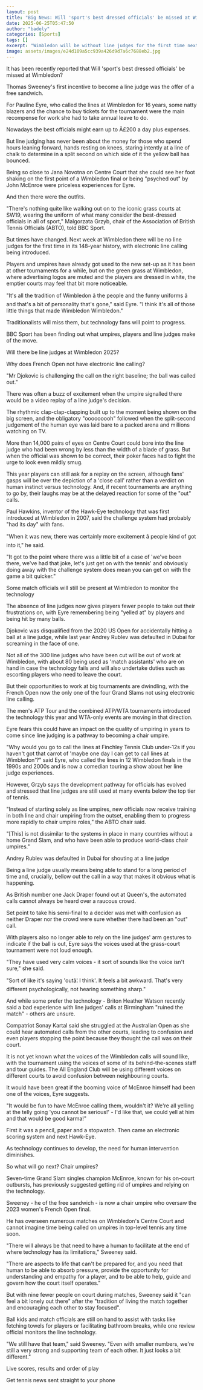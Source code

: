 ```yaml
---
layout: post
title: "Big News: Will 'sport's best dressed officials' be missed at Wimbledon?"
date: 2025-06-25T05:47:50
author: "badely"
categories: [Sports]
tags: []
excerpt: "Wimbledon will be without line judges for the first time next week - will 'sport's best dressed officials' be missed?"
image: assets/images/e24d109a5cc939a426d9d7a6c7688eb2.jpg
---
```


It has been recently reported that Will 'sport's best dressed officials' be missed at Wimbledon?

Thomas Sweeney's first incentive to become a line judge was the offer of a free sandwich.

For Pauline Eyre, who called the lines at Wimbledon for 16 years, some natty blazers and the chance to buy tickets for the tournament were the main recompense for work she had to take annual leave to do.

Nowadays the best officials might earn up to Â£200 a day plus expenses.

But line judging has never been about the money for those who spend hours leaning forward, hands resting on knees, staring intently at a line of chalk to determine in a split second on which side of it the yellow ball has bounced.

Being so close to Jana Novotna on Centre Court that she could see her foot shaking on the first point of a Wimbledon final or being "psyched out" by John McEnroe  were priceless experiences for Eyre.

And then there were the outfits.

"There's nothing quite like walking out on to the iconic grass courts at SW19, wearing the uniform of what many consider the best-dressed officials in all of sport," Malgorzata Grzyb, chair of the Association of British Tennis Officials (ABTO), told BBC Sport.

But times have changed. Next week at Wimbledon there will be no line judges for the first time in its 148-year history, with electronic line calling being introduced.

Players and umpires have already got used to the new set-up as it has been at other tournaments for a while, but on the green grass at Wimbledon, where advertising logos are muted and the players are dressed in white, the emptier courts may feel that bit more noticeable.

"It's all the tradition of Wimbledon â the people and the funny uniforms â and that's a bit of personality that's gone," said Eyre. "I think it's all of those little things that made Wimbledon Wimbledon."

Traditionalists will miss them, but technology fans will point to progress.

BBC Sport has been finding out what umpires, players and line judges make of the move.

Will there be line judges at Wimbledon 2025?

Why does French Open not have electronic line calling?

"Mr Djokovic is challenging the call on the right baseline; the ball was called out."

There was often a buzz of excitement when the umpire signalled there would be a video replay of a line judge's decision.

The rhythmic clap-clap-clapping built up to the moment being shown on the big screen, and the obligatory "ooooooooh" followed when the split-second judgement of the human eye was laid bare to a packed arena and millions watching on TV.

More than 14,000 pairs of eyes on Centre Court could bore into the line judge who had been wrong by less than the width of a blade of grass. But when the official was shown to be correct, their poker faces had to fight the urge to look even mildly smug.

This year players can still ask for a replay on the screen, although fans' gasps will be over the depiction of a 'close call' rather than a verdict on human instinct versus technology. And, if recent tournaments are anything to go by, their laughs may be at the delayed reaction for some of the "out" calls.

Paul Hawkins, inventor of the Hawk-Eye technology that was first introduced at Wimbledon in 2007, said the challenge system had probably "had its day" with fans.

"When it was new, there was certainly more excitement â people kind of got into it," he said.

"It got to the point where there was a little bit of a case of 'we've been there, we've had that joke, let's just get on with the tennis' and obviously doing away with the challenge system does mean you can get on with the game a bit quicker."

Some match officials will still be present at Wimbledon to monitor the technology

The absence of line judges now gives players fewer people to take out their frustrations on, with Eyre remembering being "yelled at" by players and being hit by many balls.

Djokovic was disqualified from the 2020 US Open for accidentally hitting a ball at a line judge, while last year Andrey Rublev was defaulted in Dubai for screaming in the face of one.

Not all of the 300 line judges who have been cut will be out of work at Wimbledon, with about 80 being used as 'match assistants' who are on hand in case the technology fails and will also undertake duties such as escorting players who need to leave the court.

But their opportunities to work at big tournaments are dwindling, with the French Open now the only one of the four Grand Slams not using electronic line calling.

The men's ATP Tour and the combined ATP/WTA tournaments introduced the technology this year and WTA-only events are moving in that direction.

Eyre fears this could have an impact on the quality of umpiring in years to come since line judging is a pathway to becoming a chair umpire.

"Why would you go to call the lines at Finchley Tennis Club under-12s if you haven't got that carrot of 'maybe one day I can get to call lines at Wimbledon'?" said Eyre, who called the lines in 12 Wimbledon finals in the 1990s and 2000s and is now a comedian touring a show about her line judge experiences.

However, Grzyb says the development pathway for officials has evolved and stressed that line judges are still used at many events below the top tier of tennis.

"Instead of starting solely as line umpires, new officials now receive training in both line and chair umpiring from the outset, enabling them to progress more rapidly to chair umpire roles," the ABTO chair said.

"[This] is not dissimilar to the systems in place in many countries without a home Grand Slam, and who have been able to produce world-class chair umpires."

Andrey Rublev was defaulted in Dubai for shouting at a line judge

Being a line judge usually means being able to stand for a long period of time and, crucially, bellow out the call in a way that makes it obvious what is happening.

As British number one Jack Draper found out at Queen's, the automated calls cannot always be heard over a raucous crowd.

Set point to take his semi-final to a decider was met with confusion as neither Draper nor the crowd were sure whether there had been an "out" call.

With players also no longer able to rely on the line judges' arm gestures to indicate if the ball is out, Eyre says the voices used at the grass-court tournament were not loud enough.

"They have used very calm voices - it sort of sounds like the voice isn't sure," she said.

"Sort of like it's saying 'outâ¦ I think'. It feels a bit awkward. That's very different psychologically, not hearing something sharp."

And while some prefer the technology - Briton Heather Watson recently said a bad experience with line judges' calls at Birmingham "ruined the match" - others are unsure.

Compatriot Sonay Kartal said she struggled at the Australian Open as she could hear automated calls from the other courts, leading to confusion and even players stopping the point because they thought the call was on their court.

It is not yet known what the voices of the Wimbledon calls will sound like, with the tournament using the voices of some of its behind-the-scenes staff and tour guides. The All England Club will be using different voices on different courts to avoid confusion between neighbouring courts.

It would have been great if the booming voice of McEnroe himself had been one of the voices, Eyre suggests.

"It would be fun to have McEnroe calling them, wouldn't it? We're all yelling at the telly going 'you cannot be serious!' - I'd like that, we could yell at him and that would be good karma!"

First it was a pencil, paper and a stopwatch. Then came an electronic scoring system and next Hawk-Eye.

As technology continues to develop, the need for human intervention diminishes.

So what will go next? Chair umpires?

Seven-time Grand Slam singles champion McEnroe, known for his on-court outbursts, has previously suggested getting rid of umpires and relying on the technology.

Sweeney - he of the free sandwich - is now a chair umpire who oversaw the 2023 women's French Open final.

He has overseen numerous matches on Wimbledon's Centre Court and cannot imagine time being called on umpires in top-level tennis any time soon.

"There will always be that need to have a human to facilitate at the end of where technology has its limitations," Sweeney said.

"There are aspects to life that can't be prepared for, and you need that human to be able to absorb pressure, provide the opportunity for understanding and empathy for a player, and to be able to help, guide and govern how the court itself operates."

But with nine fewer people on court during matches, Sweeney said it "can feel a bit lonely out there" after the "tradition of living the match together and encouraging each other to stay focused".

Ball kids and match officials are still on hand to assist with tasks like fetching towels  for players or facilitating bathroom breaks, while one review official monitors the line technology.

"We still have that team," said Sweeney. "Even with smaller numbers, we're still a very strong and supporting team of each other. It just looks a bit different."

Live scores, results and order of play

Get tennis news sent straight to your phone

